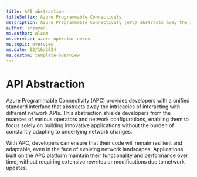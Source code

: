 ```yaml
---
title: API abstraction
titleSuffix: Azure Programmable Connectivity
description: Azure Programmable Connectivity (APC) abstracts away the intricacies of interacting with different network APIs
author: anzaman
ms.author: alzam
ms.service: azure-operator-nexus
ms.topic: overview 
ms.date: 02/16/2024
ms.custom: template-overview
---
```


# API Abstraction
 
Azure Programmable Connectivity (APC) provides developers with a unified standard interface that abstracts away the intricacies of interacting with different network APIs. This abstraction shields developers from the nuances of various operators and network configurations, enabling them to focus solely on building innovative applications without the burden of constantly adapting to underlying network changes.  

With APC, developers can ensure that their code will remain resilient and adaptable, even in the face of evolving network landscapes. Applications built on the APC platform maintain their functionality and performance over time, without requiring extensive rewrites or modifications due to network updates.
